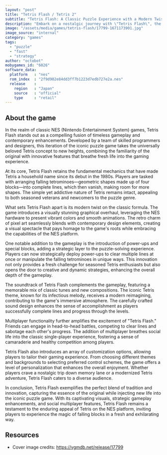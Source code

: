 ```yaml
---
layout: "post"
title: "Tetris Flash / Tetris 2"
subtitle: "Tetris Flash: A Classic Puzzle Experience with a Modern Twist"
description: "Embark on a nostalgic journey with \"Tetris Flash\", the NES game that seamlessly blends the timeless allure of the classic Tetris puzzle with modern enhancements, delivering an electrifying and visually captivating gaming experience."
image: "/assets/media/games/tetris-flash/17799-1671173901.jpg"
image_source: "internal"
category: "games"
tags:
  - "puzzle"
  - "fast"
  - "strategy"
author: "octobot"
mobygames_id: "6026"
software_data:
  platform   : "nes"
  rom_index  : "2f9d902e84dd3ff7b1223d7edb727e2a.nes"
  release    :
    region   : "Japan"
    source   : "official"
    type     : "retail"
---
```


## About the game

In the realm of classic NES (Nintendo Entertainment System) games, Tetris Flash stands out as a compelling fusion of timeless gameplay and contemporary enhancements. Developed by a team of skilled programmers and designers, this iteration of the iconic puzzle game takes the universally beloved Tetris concept to new heights, combining the familiarity of the original with innovative features that breathe fresh life into the gaming experience.

At its core, Tetris Flash retains the fundamental mechanics that have made Tetris a household name since its debut in the 1980s. Players are tasked with arranging falling tetrominoes—geometric shapes made up of four blocks—into complete lines, which then vanish, making room for more shapes. The simple yet addictive nature of Tetris remains intact, appealing to both seasoned veterans and newcomers to the puzzle genre.

What sets Tetris Flash apart is its modern twist on the classic formula. The game introduces a visually stunning graphical overhaul, leveraging the NES hardware to present vibrant colors and smooth animations. The retro charm of pixel art seamlessly blends with contemporary design elements, creating a visual spectacle that pays homage to the game's roots while embracing the capabilities of the NES platform.

One notable addition to the gameplay is the introduction of power-ups and special blocks, adding a strategic layer to the puzzle-solving experience. Players can now strategically deploy power-ups to clear multiple lines at once or manipulate the falling tetrominoes in unique ways. This innovation not only provides a fresh challenge for seasoned Tetris enthusiasts but also opens the door to creative and dynamic strategies, enhancing the overall depth of the gameplay.

The soundtrack of Tetris Flash complements the gameplay, featuring a memorable mix of classic tunes and new compositions. The iconic Tetris theme, known for its infectious melody, receives a modern reimagining, contributing to the game's immersive atmosphere. The carefully crafted sound design enhances the sense of accomplishment as players successfully complete lines and progress through the levels.

Multiplayer functionality further amplifies the excitement of "Tetris Flash." Friends can engage in head-to-head battles, competing to clear lines and sabotage each other's progress. The addition of multiplayer breathes social life into the classic single-player experience, fostering a sense of camaraderie and healthy competition among players.

Tetris Flash also introduces an array of customization options, allowing players to tailor their gaming experience. From choosing different themes and backgrounds to selecting preferred control schemes, the game offers a level of personalization that enhances the overall enjoyment. Whether players crave a nostalgic trip down memory lane or a modernized Tetris adventure, Tetris Flash caters to a diverse audience.

In conclusion, Tetris Flash exemplifies the perfect blend of tradition and innovation, capturing the essence of the original while injecting new life into the iconic puzzle game. With its captivating visuals, strategic gameplay enhancements, and social multiplayer features, Tetris Flash remains a testament to the enduring appeal of Tetris on the NES platform, inviting players to experience the magic of falling blocks in a fresh and exhilarating way.

## Resources

* Cover image credits: <https://vgmdb.net/release/17799>

